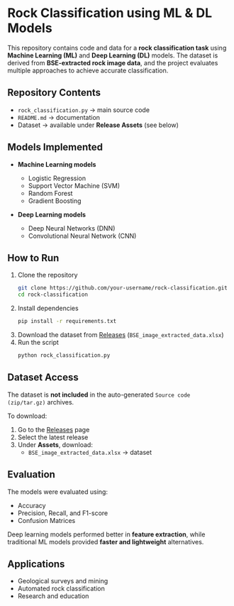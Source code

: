 # Rock Classification using ML & DL Models

This repository contains code and data for a **rock classification task** using **Machine Learning (ML)** and **Deep Learning (DL)** models. The dataset is derived from **BSE-extracted rock image data**, and the project evaluates multiple approaches to achieve accurate classification.


## Repository Contents
- `rock_classification.py` → main source code  
- `README.md` → documentation  
- Dataset → available under **Release Assets** (see below)  


## Models Implemented
- **Machine Learning models**  
  - Logistic Regression  
  - Support Vector Machine (SVM)  
  - Random Forest  
  - Gradient Boosting  

- **Deep Learning models**  
  - Deep Neural Networks (DNN)  
  - Convolutional Neural Network (CNN)  


## How to Run
1. Clone the repository  
   ```bash
   git clone https://github.com/your-username/rock-classification.git
   cd rock-classification
   ```
2. Install dependencies  
   ```bash
   pip install -r requirements.txt
   ```
3. Download the dataset from [Releases](../../releases) (`BSE_image_extracted_data.xlsx`)  
4. Run the script  
   ```bash
   python rock_classification.py
   ```


## Dataset Access
The dataset is **not included** in the auto-generated `Source code (zip/tar.gz)` archives.  

  To download:  
1. Go to the [Releases](../../releases) page  
2. Select the latest release  
3. Under **Assets**, download:  
   - `BSE_image_extracted_data.xlsx` → dataset  


## Evaluation
The models were evaluated using:  
- Accuracy  
- Precision, Recall, and F1-score  
- Confusion Matrices  

Deep learning models performed better in **feature extraction**, while traditional ML models provided **faster and lightweight** alternatives.


## Applications
- Geological surveys and mining  
- Automated rock classification  
- Research and education  
